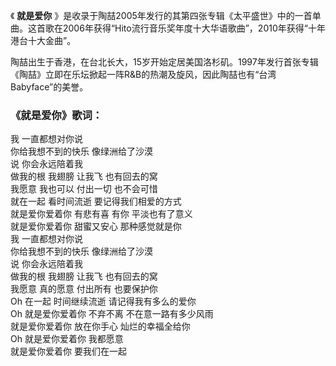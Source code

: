 

《 **就是爱你**
》是收录于陶喆2005年发行的其第四张专辑《太平盛世》中的一首单曲。这首歌在2006年获得“Hito流行音乐奖年度十大华语歌曲”，2010年获得“十年港台十大金曲”。

陶喆出生于香港，在台北长大，15岁开始定居美国洛杉矶。1997年发行首张专辑《陶喆》立即在乐坛掀起一阵R&B的热潮及旋风，因此陶喆也有“台湾Babyface”的美誉。

### 《就是爱你》歌词：

我 一直都想对你说  
你给我想不到的快乐 像绿洲给了沙漠  
说 你会永远陪着我  
做我的根 我翅膀 让我飞 也有回去的窝  
我愿意 我也可以 付出一切 也不会可惜  
就在一起 看时间流逝 要记得我们相爱的方式  
就是爱你爱着你 有悲有喜 有你 平淡也有了意义  
就是爱你爱着你 甜蜜又安心 那种感觉就是你  
我 一直都想对你说  
你给我想不到的快乐 像绿洲给了沙漠  
说 你会永远陪着我  
做我的根 我翅膀 让我飞 也有回去的窝  
我愿意 真的愿意 付出所有 也要保护你  
Oh 在一起 时间继续流逝 请记得我有多么的爱你  
Oh 就是爱你爱着你 不弃不离 不在意一路有多少风雨  
就是爱你爱着你 放在你手心 灿烂的幸福全给你  
Oh 就是爱你爱着你 我都愿意  
就是爱你爱着你 要我们在一起

